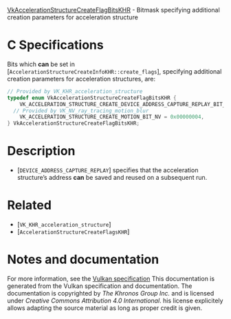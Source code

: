 [VkAccelerationStructureCreateFlagBitsKHR](https://www.khronos.org/registry/vulkan/specs/1.3-extensions/man/html/VkAccelerationStructureCreateFlagBitsKHR.html) - Bitmask specifying additional creation parameters for acceleration structure

# C Specifications
Bits which  **can**  be set in
[`AccelerationStructureCreateInfoKHR::create_flags`], specifying
additional creation parameters for acceleration structures, are:
```c
// Provided by VK_KHR_acceleration_structure
typedef enum VkAccelerationStructureCreateFlagBitsKHR {
    VK_ACCELERATION_STRUCTURE_CREATE_DEVICE_ADDRESS_CAPTURE_REPLAY_BIT_KHR = 0x00000001,
  // Provided by VK_NV_ray_tracing_motion_blur
    VK_ACCELERATION_STRUCTURE_CREATE_MOTION_BIT_NV = 0x00000004,
} VkAccelerationStructureCreateFlagBitsKHR;
```

# Description
- [`DEVICE_ADDRESS_CAPTURE_REPLAY`] specifies that the acceleration structure’s address  **can**  be saved and reused on a subsequent run.

# Related
- [`VK_KHR_acceleration_structure`]
- [`AccelerationStructureCreateFlagsKHR`]

# Notes and documentation
For more information, see the [Vulkan specification](https://www.khronos.org/registry/vulkan/specs/1.3-extensions/html/vkspec.html)
This documentation is generated from the Vulkan specification and documentation.
The documentation is copyrighted by *The Khronos Group Inc.* and is licensed under *Creative Commons Attribution 4.0 International*.
his license explicitely allows adapting the source material as long as proper credit is given.
        